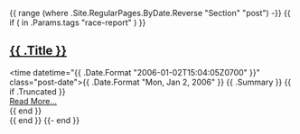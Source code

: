 {{ range (where .Site.RegularPages.ByDate.Reverse "Section" "post") -}}
  {{ if ( in .Params.tags "race-report" ) }}
    <article class="post">
      <h1 class="post-title">
        <a href="{{ .Permalink }}">{{ .Title }}</a>
      </h1>
      <time datetime="{{ .Date.Format "2006-01-02T15:04:05Z0700" }}" class="post-date">{{ .Date.Format "Mon, Jan 2, 2006" }}</time>
      {{ .Summary }}
      {{ if .Truncated }}
      <div class="read-more-link">
        <a href="{{ .RelPermalink }}">Read More…</a>
      </div>
      {{ end }}
    </article>
  {{ end }}
{{- end }}
